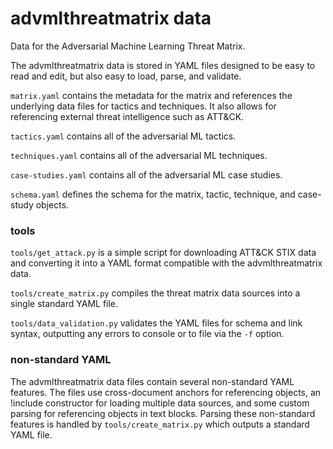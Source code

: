 # advmlthreatmatrix data

Data for the Adversarial Machine Learning Threat Matrix.

The advmlthreatmatrix data is stored in YAML files designed to be easy to read and edit, but also easy to load, parse, and validate.

`matrix.yaml` contains the metadata for the matrix and references the underlying data files for tactics and techniques. It also allows for referencing external threat intelligence such as ATT&CK.

`tactics.yaml` contains all of the adversarial ML tactics.

`techniques.yaml` contains all of the adversarial ML techniques.

`case-studies.yaml` contains all of the adversarial ML case studies.

`schema.yaml` defines the schema for the matrix, tactic, technique, and case-study objects.

### tools

`tools/get_attack.py` is a simple script for downloading ATT&CK STIX data and converting it into a YAML format compatible with the advmlthreatmatrix data.

`tools/create_matrix.py` compiles the threat matrix data sources into a single standard YAML file.

`tools/data_validation.py` validates the YAML files for schema and link syntax, outputting any errors to console or to file via the `-f` option.

### non-standard YAML

The advmlthreatmatrix data files contain several non-standard YAML features.
The files use cross-document anchors for referencing objects, an !include constructor for loading multiple data sources, and some custom parsing for referencing objects in text blocks.
Parsing these non-standard features is handled by `tools/create_matrix.py` which outputs a standard YAML file.
